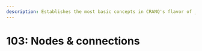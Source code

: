 ```yaml
---
description: Establishes the most basic concepts in CRANQ's flavor of _dataflow programming_: _nodes_, _connections_, _signals_, _ parameters_. What they are, and how to use them.
---
```


# 103: Nodes & connections
